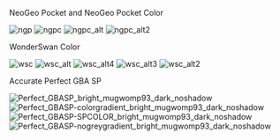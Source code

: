 NeoGeo Pocket and NeoGeo Pocket Color

![ngp](https://github.com/user-attachments/assets/854721f4-4583-48a8-8565-9c6fb9e3ecfc)
![ngpc](https://github.com/user-attachments/assets/25d9b0c7-d80e-4523-ac76-a1fc2c4901f5)
![ngpc_alt](https://github.com/user-attachments/assets/6f756b27-172f-42f0-ad61-28f0267c7424)
![ngpc_alt2](https://github.com/user-attachments/assets/208c6b4b-0405-4d7f-9556-1bc88eb83de0)

WonderSwan Color

![wsc](https://github.com/user-attachments/assets/2d6308c8-488e-468b-bfa3-dd261d184ea7)
![wsc_alt](https://github.com/user-attachments/assets/d584e017-30de-49fa-af05-c605138640c6)
![wsc_alt4](https://github.com/user-attachments/assets/75b6894e-810c-4648-aa5b-44d40914549f)
![wsc_alt3](https://github.com/user-attachments/assets/f685d29e-8c4d-4e94-bb55-8a045d86e779)
![wsc_alt2](https://github.com/user-attachments/assets/3ea51007-f884-4a2d-a7c7-3433230e96d4)

Accurate Perfect GBA SP

![Perfect_GBASP_bright_mugwomp93_dark_noshadow](https://github.com/user-attachments/assets/42ff5c56-27b2-4158-8b41-2fd726424302)
![Perfect_GBASP-colorgradient_bright_mugwomp93_dark_noshadow](https://github.com/user-attachments/assets/c7ae457c-6d29-4bf5-9b62-9d85d741c9e8)
![Perfect_GBASP-SPCOLOR_bright_mugwomp93_dark_noshadow](https://github.com/user-attachments/assets/c3aab1f5-6243-4d59-8b8b-15737e91496f)
![Perfect_GBASP-nogreygradient_bright_mugwomp93_dark_noshadow](https://github.com/user-attachments/assets/20aa7cb5-9ca4-42cb-98c8-c172a1c45b46)
